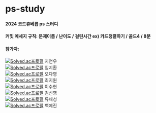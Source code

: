 # ps-study
#### 2024 코드츄베릅 ps 스터디
#### 커밋 메세지 규칙: 문제이름 / 난이도 / 걸린시간  ex) 카드정렬하기 / 골드4 / 8분
#### 참가자: 
[![Solved.ac프로필](http://mazassumnida.wtf/api/mini/generate_badge?boj=speciling)](https://solved.ac/speciling) 지연우  
[![Solved.ac프로필](http://mazassumnida.wtf/api/mini/generate_badge?boj=ikiuwlghks)](https://solved.ac/ikiuwlghks) 임지환  
[![Solved.ac프로필](http://mazassumnida.wtf/api/mini/generate_badge?boj=dalucky)](https://solved.ac/dalucky) 오다영  
[![Solved.ac프로필](http://mazassumnida.wtf/api/mini/generate_badge?boj=binwon06)](https://solved.ac/binwon06) 최지원  
[![Solved.ac프로필](http://mazassumnida.wtf/api/mini/generate_badge?boj=susuu88)](https://solved.ac/susuu88) 이수현  
[![Solved.ac프로필](http://mazassumnida.wtf/api/mini/generate_badge?boj=ksy5685)](https://solved.ac/ksy5685) 김신영  
[![Solved.ac프로필](http://mazassumnida.wtf/api/mini/generate_badge?boj=ryu3356)](https://solved.ac/ryu3356) 류채성  
[![Solved.ac프로필](http://mazassumnida.wtf/api/mini/generate_badge?boj=dpwls5042)](https://solved.ac/dpwls5042) 백예진  

